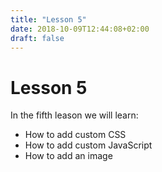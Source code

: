```yaml
---
title: "Lesson 5"
date: 2018-10-09T12:44:08+02:00
draft: false
---
```


# Lesson 5

In the fifth leason we will learn:

- How to add custom CSS
- How to add custom JavaScript
- How to add an image

<!--more-->
